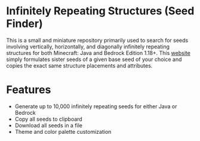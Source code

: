 # Infinitely Repeating Structures (Seed Finder)
This is a small and miniature repository primarily used to search for seeds involving vertically, horizontally, and diagonally infinitely repeating structures for both Minecraft: Java and Bedrock Edition 1.18+. This [website](https://yourlocalknight.github.io/Infinity-Finder/) simply formulates sister seeds of a given base seed of your choice and copies the exact same structure placements and attributes.
# Features
- Generate up to 10,000 infinitely repeating seeds for either Java or Bedrock
- Copy all seeds to clipboard
- Download all seeds in a file
- Theme and color palette customization

